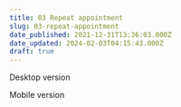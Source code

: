 ```yaml
---
title: 03 Repeat appointment
slug: 03-repeat-appointment
date_published: 2021-12-31T13:36:03.000Z
date_updated: 2024-02-03T04:15:43.000Z
draft: true
---
```


Desktop version

Mobile version
